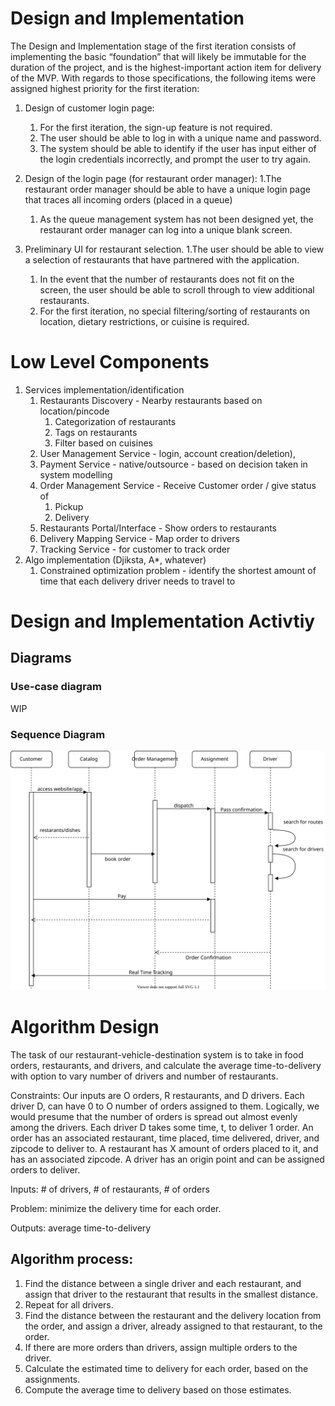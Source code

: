 # Design and Implementation
The Design and Implementation stage of the first iteration consists of implementing the basic “foundation” that will likely be immutable for the duration of the project, and is the highest-important action item for delivery of the MVP. With regards to those specifications, the following items were assigned highest priority for the first iteration:
1. Design of customer login page:
   1. For the first iteration, the sign-up feature is not required.
   2. The user should be able to log in with a unique name and password.
   3. The system should be able to identify if the user has input either of the login credentials incorrectly, and prompt the user to try again.

2. Design of the login page (for restaurant order manager):
   1.The restaurant order manager should be able to have a unique login page that traces all incoming orders (placed in a queue)
   1. As the queue management system has not been designed yet, the restaurant order manager can log into a unique blank screen.

3. Preliminary UI for restaurant selection.
   1.The user should be able to view a selection of restaurants that have partnered with the application. 
   1. In the event that the number of restaurants does not fit on the screen, the user should be able to scroll through to view additional restaurants. 
   2. For the first iteration, no special filtering/sorting of restaurants on location, dietary restrictions, or cuisine is required.



# Low Level Components 
1. Services implementation/identification
   1. Restaurants Discovery - Nearby restaurants based on location/pincode
      1. Categorization of restaurants
      2. Tags on restaurants
      3. Filter based on cuisines
   2. User Management Service -  login, account creation/deletion),
   3. Payment Service - native/outsource - based on decision taken in system modelling
   4. Order Management Service - Receive Customer order / give status of 
      1. Pickup
      2. Delivery
   5. Restaurants Portal/Interface - Show orders to restaurants 
   6. Delivery Mapping Service - Map order to drivers
   7. Tracking Service - for customer to track order
2. Algo implementation (Djiksta, A*, whatever)
   1. Constrained optimization problem - identify the shortest amount of time that each delivery driver needs to travel to 


# Design and Implementation Activtiy
## Diagrams

### Use-case diagram
WIP

### Sequence Diagram
![u](../assets/fresh-food-sequence-diagram.drawio.svg)

# Algorithm Design
The task of our restaurant-vehicle-destination system is to take in food orders, restaurants, and drivers, and calculate the average time-to-delivery with option to vary number of drivers and number of restaurants.

Constraints: Our inputs are O orders, R restaurants, and D drivers. Each driver D, can have 0 to O number of orders assigned to them. Logically, we would presume that the number of orders is spread out almost evenly among the drivers. Each driver D takes some time, t, to deliver 1 order. An order has an associated restaurant, time placed, time delivered, driver, and zipcode to deliver to. A restaurant has X amount of orders placed to it, and has an associated zipcode. A driver has an origin point and can be assigned orders to deliver.

Inputs: # of drivers, # of restaurants, # of orders

Problem: minimize the delivery time for each order.

Outputs: average time-to-delivery

## Algorithm process:
1. Find the distance between a single driver and each restaurant, and assign that driver to the restaurant that results in the smallest distance.
2. Repeat for all drivers.
3. Find the distance between the restaurant and the delivery location from the order, and assign a driver, already assigned to that restaurant, to the order.
4. If there are more orders than drivers, assign multiple orders to the driver.
5. Calculate the estimated time to delivery for each order, based on the assignments.
6. Compute the average time to delivery based on those estimates.